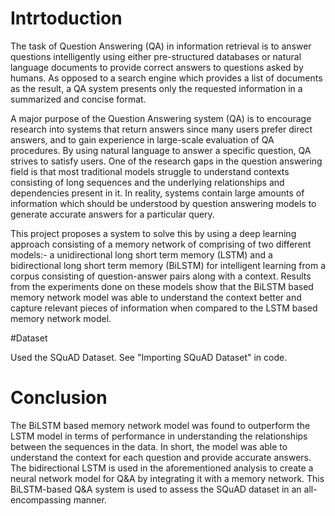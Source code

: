 # Intrtoduction

The task of Question Answering (QA) in information retrieval is to answer questions intelligently using either pre-structured databases or natural language documents to provide correct answers to questions asked by humans. As opposed to a search engine which provides a list of documents as the result, a QA system presents only the requested information in a summarized and concise format. 

A major purpose of the Question Answering system (QA) is to encourage research into systems that return answers since many users prefer direct answers, and to gain experience in large-scale evaluation of QA procedures. By using natural language to answer a specific question, QA strives to satisfy users. One of the research gaps in the question answering field is that most traditional models struggle to understand contexts consisting of long sequences and the underlying relationships and dependencies present in it. In reality, systems contain large amounts of information which should be understood by question answering models to generate accurate answers for  a particular query. 

This project proposes a system to solve this by using a deep learning approach consisting of a memory network of comprising of two different models:- a unidirectional long short term memory (LSTM) and a bidirectional long short term memory (BiLSTM) for intelligent learning from a corpus consisting of question-answer pairs along with a context. Results from the experiments done on these models show that the BiLSTM based memory network model was able to understand the context better and capture relevant pieces of information when compared to the LSTM based memory network model. 

#Dataset

Used the SQuAD Dataset. See "Importing SQuAD Dataset" in code.

# Conclusion

The BiLSTM based memory network model was found to outperform the LSTM model in terms of performance in understanding the relationships between the sequences in the data. In short, the model was able to understand the context for each question and provide accurate answers. The bidirectional LSTM is used in the aforementioned analysis to create a neural network model for Q&A by integrating it with a memory network. This BiLSTM-based Q&A system is used to assess the SQuAD dataset in an all-encompassing manner.
